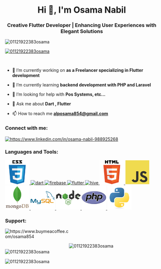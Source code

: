 <h1 align="center">Hi 👋, I'm Osama Nabil</h1>
<h3 align="center">Creative Flutter Developer | Enhancing User Experiences with Elegant Solutions</h3>

<p align="left"> <img src="https://komarev.com/ghpvc/?username=01121922383osama&label=Profile%20views&color=0e75b6&style=flat" alt="01121922383osama" /> </p>

<p align="left"> <a href="https://github.com/ryo-ma/github-profile-trophy"><img src="https://github-profile-trophy.vercel.app/?username=01121922383osama" alt="01121922383osama" /></a> </p>

<p align="left"> <a href="https://twitter.com/" target="blank"><img src="https://img.shields.io/twitter/follow/?logo=twitter&style=for-the-badge" alt="" /></a> </p>

- 🔭 I’m currently working on **as a Freelancer specializing in Flutter development**

- 🌱 I’m currently learning **backend development with PHP and Laravel**

- 🤝 I’m looking for help with **Pos Systems, etc...**

- 💬 Ask me about **Dart , Flutter**

- 📫 How to reach me **alposama854@gmail.com**

<h3 align="left">Connect with me:</h3>
<p align="left">
<a href="https://www.linkedin.com/in/osama-nabil-988925268" target="blank"><img align="center" src="https://raw.githubusercontent.com/rahuldkjain/github-profile-readme-generator/master/src/images/icons/Social/linked-in-alt.svg" alt="https://www.linkedin.com/in/osama-nabil-988925268" height="30" width="80" /></a>
</p>

<h3 align="left">Languages and Tools:</h3>
<p align="left"> <a href="https://www.w3schools.com/css/" target="_blank" rel="noreferrer"> <img src="https://raw.githubusercontent.com/devicons/devicon/master/icons/css3/css3-original-wordmark.svg" alt="css3" width="80" height="80"/> </a> <a href="https://dart.dev" target="_blank" rel="noreferrer"> <img src="https://www.vectorlogo.zone/logos/dartlang/dartlang-icon.svg" alt="dart" width="80" height="80"/> </a> <a href="https://firebase.google.com/" target="_blank" rel="noreferrer"> <img src="https://www.vectorlogo.zone/logos/firebase/firebase-icon.svg" alt="firebase" width="80" height="80"/> </a> <a href="https://flutter.dev" target="_blank" rel="noreferrer"> <img src="https://www.vectorlogo.zone/logos/flutterio/flutterio-icon.svg" alt="flutter" width="80" height="80"/> </a> <a href="https://hive.apache.org/" target="_blank" rel="noreferrer"> <img src="https://www.vectorlogo.zone/logos/apache_hive/apache_hive-icon.svg" alt="hive" width="80" height="80"/> </a> <a href="https://www.w3.org/html/" target="_blank" rel="noreferrer"> <img src="https://raw.githubusercontent.com/devicons/devicon/master/icons/html5/html5-original-wordmark.svg" alt="html5" width="80" height="80"/> </a> <a href="https://developer.mozilla.org/en-US/docs/Web/JavaScript" target="_blank" rel="noreferrer"> <img src="https://raw.githubusercontent.com/devicons/devicon/master/icons/javascript/javascript-original.svg" alt="javascript" width="80" height="80"/> </a> <a href="https://www.mongodb.com/" target="_blank" rel="noreferrer"> <img src="https://raw.githubusercontent.com/devicons/devicon/master/icons/mongodb/mongodb-original-wordmark.svg" alt="mongodb" width="80" height="80"/> </a> <a href="https://www.mysql.com/" target="_blank" rel="noreferrer"> <img src="https://raw.githubusercontent.com/devicons/devicon/master/icons/mysql/mysql-original-wordmark.svg" alt="mysql" width="80" height="80"/> </a> <a href="https://nodejs.org" target="_blank" rel="noreferrer"> <img src="https://raw.githubusercontent.com/devicons/devicon/master/icons/nodejs/nodejs-original-wordmark.svg" alt="nodejs" width="80" height="80"/> </a> <a href="https://www.php.net" target="_blank" rel="noreferrer"> <img src="https://raw.githubusercontent.com/devicons/devicon/master/icons/php/php-original.svg" alt="php" width="80" height="80"/> </a> <a href="https://www.python.org" target="_blank" rel="noreferrer"> <img src="https://raw.githubusercontent.com/devicons/devicon/master/icons/python/python-original.svg" alt="python" width="80" height="80"/> </a> </p>

<h3 align="left">Support:</h3>
<p><a href="https://buymeacoffee.com/osama854"> <img align="left" src="https://cdn.buymeacoffee.com/buttons/v2/default-yellow.png" height="50" width="210" alt="https://www.buymeacoffee.com/osama854" /></a></p><br><br>

<p><img align="left" src="https://github-readme-stats.vercel.app/api/top-langs?username=01121922383osama&show_icons=true&locale=en&layout=compact" alt="01121922383osama" /></p>

<p>&nbsp;<img align="center" src="https://github-readme-stats.vercel.app/api?username=01121922383osama&show_icons=true&locale=en" alt="01121922383osama" /></p>

<p><img align="center" src="https://github-readme-streak-stats.herokuapp.com/?user=01121922383osama&" alt="01121922383osama" /></p>
